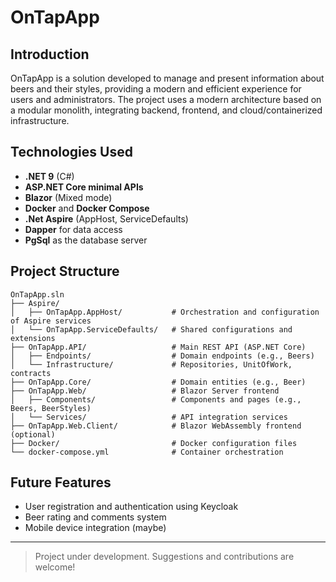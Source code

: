 
# OnTapApp


## Introduction
OnTapApp is a solution developed to manage and present information about beers and their styles, providing a modern and efficient experience for users and administrators. The project uses a modern architecture based on a modular monolith, integrating backend, frontend, and cloud/containerized infrastructure.


## Technologies Used
- **.NET 9** (C#)
- **ASP.NET Core minimal APIs**
- **Blazor** (Mixed mode)
- **Docker** and **Docker Compose**
- **.Net Aspire** (AppHost, ServiceDefaults)
- **Dapper** for data access
- **PgSql** as the database server


## Project Structure
```
OnTapApp.sln
├── Aspire/
│   ├── OnTapApp.AppHost/           # Orchestration and configuration of Aspire services
│   └── OnTapApp.ServiceDefaults/   # Shared configurations and extensions
├── OnTapApp.API/                   # Main REST API (ASP.NET Core)
│   ├── Endpoints/                  # Domain endpoints (e.g., Beers)
│   └── Infrastructure/             # Repositories, UnitOfWork, contracts
├── OnTapApp.Core/                  # Domain entities (e.g., Beer)
├── OnTapApp.Web/                   # Blazor Server frontend
│   ├── Components/                 # Components and pages (e.g., Beers, BeerStyles)
│   └── Services/                   # API integration services
├── OnTapApp.Web.Client/            # Blazor WebAssembly frontend (optional)
├── Docker/                         # Docker configuration files
└── docker-compose.yml              # Container orchestration
```


## Future Features
- User registration and authentication using Keycloak
- Beer rating and comments system
- Mobile device integration (maybe)


---


> Project under development. Suggestions and contributions are welcome!

